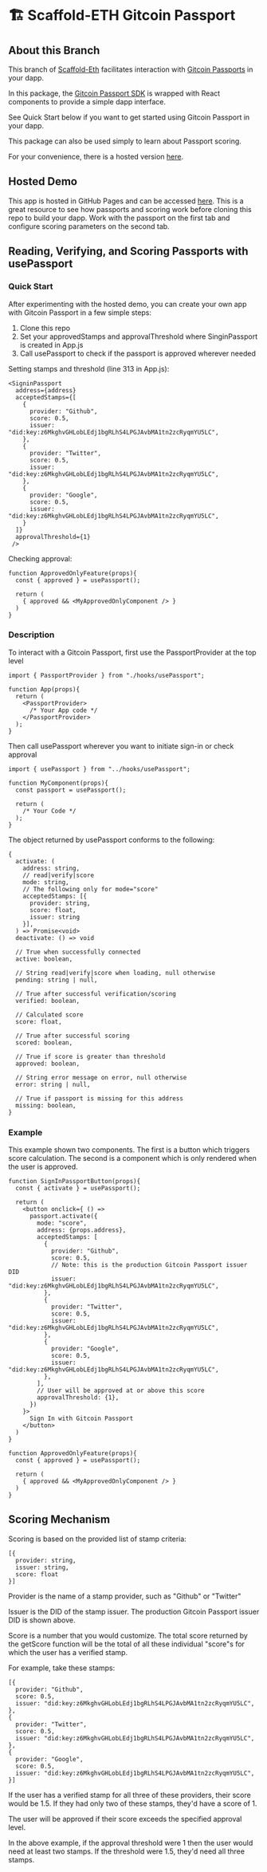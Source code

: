 # 🏗 Scaffold-ETH Gitcoin Passport

## About this Branch
This branch of [Scaffold-Eth](https://github.com/scaffold-eth/scaffold-eth) facilitates interaction with
[Gitcoin Passports](https://passport.gitcoin.co/) in your dapp.

In this package, the [Gitcoin Passport SDK](https://github.com/gitcoinco/passport-sdk) is wrapped with
React components to provide a simple dapp interface.

See Quick Start below if you want to get started using Gitcoin Passport in your dapp.

This package can also be used simply to learn about Passport scoring.

For your convenience, there is a hosted version [here](https://lucianhymer.github.io/Scaffold-eth-gitcoin-passport).

## Hosted Demo
This app is hosted in GitHub Pages and can be accessed [here](https://lucianhymer.github.io/Scaffold-eth-gitcoin-passport).
This is a great resource to see how passports and scoring work before cloning this repo to build your dapp.
Work with the passport on the first tab and configure scoring parameters on the second tab.

## Reading, Verifying, and Scoring Passports with usePassport

### Quick Start
After experimenting with the hosted demo, you can create your own app with Gitcoin Passport in a few simple steps: 
1. Clone this repo
2. Set your approvedStamps and approvalThreshold where SinginPassport is created in App.js
3. Call usePassport to check if the passport is approved wherever needed

Setting stamps and threshold (line 313 in App.js):
```
<SigninPassport
  address={address}
  acceptedStamps={[
    {
      provider: "Github",
      score: 0.5,
      issuer: "did:key:z6MkghvGHLobLEdj1bgRLhS4LPGJAvbMA1tn2zcRyqmYU5LC",
    },
    {
      provider: "Twitter",
      score: 0.5,
      issuer: "did:key:z6MkghvGHLobLEdj1bgRLhS4LPGJAvbMA1tn2zcRyqmYU5LC",
    },
    {
      provider: "Google",
      score: 0.5,
      issuer: "did:key:z6MkghvGHLobLEdj1bgRLhS4LPGJAvbMA1tn2zcRyqmYU5LC",
    }
  ]}
  approvalThreshold={1}
 />
```

Checking approval:
```
function ApprovedOnlyFeature(props){
  const { approved } = usePassport();

  return (
    { approved && <MyApprovedOnlyComponent /> }
  )
}
```

### Description
To interact with a Gitcoin Passport, first use the PassportProvider at the top level
```
import { PassportProvider } from "./hooks/usePassport";

function App(props){
  return (
    <PassportProvider>
      /* Your App code */
    </PassportProvider>
  );
}
```

Then call usePassport wherever you want to initiate sign-in or check approval
```
import { usePassport } from "../hooks/usePassport";

function MyComponent(props){
  const passport = usePassport();

  return (
    /* Your Code */
  );
}
```

The object returned by usePassport conforms to the following:
```
{
  activate: (
    address: string,
    // read|verify|score
    mode: string,
    // The following only for mode="score"
    acceptedStamps: [{
      provider: string,
      score: float,
      issuer: string
    }],
  ) => Promise<void>
  deactivate: () => void

  // True when successfully connected
  active: boolean,

  // String read|verify|score when loading, null otherwise
  pending: string | null,

  // True after successful verification/scoring
  verified: boolean,

  // Calculated score
  score: float,

  // True after successful scoring
  scored: boolean,

  // True if score is greater than threshold
  approved: boolean,

  // String error message on error, null otherwise
  error: string | null,

  // True if passport is missing for this address
  missing: boolean,
}
```

### Example
This example shown two components. The first is a button which triggers score calculation.
The second is a component which is only rendered when the user is approved.
```
function SignInPassportButton(props){
  const { activate } = usePassport();

  return (
    <button onclick={ () =>
      passport.activate({
        mode: "score",
        address: {props.address},
        acceptedStamps: [
          {
            provider: "Github",
            score: 0.5,
            // Note: this is the production Gitcoin Passport issuer DID
            issuer: "did:key:z6MkghvGHLobLEdj1bgRLhS4LPGJAvbMA1tn2zcRyqmYU5LC",
          },
          {
            provider: "Twitter",
            score: 0.5,
            issuer: "did:key:z6MkghvGHLobLEdj1bgRLhS4LPGJAvbMA1tn2zcRyqmYU5LC",
          },
          {
            provider: "Google",
            score: 0.5,
            issuer: "did:key:z6MkghvGHLobLEdj1bgRLhS4LPGJAvbMA1tn2zcRyqmYU5LC",
          },
        ],
        // User will be approved at or above this score
        approvalThreshold: {1},
      })
    }>
      Sign In with Gitcoin Passport
    </button>
  )
}

function ApprovedOnlyFeature(props){
  const { approved } = usePassport();

  return (
    { approved && <MyApprovedOnlyComponent /> }
  )
}
```

## Scoring Mechanism
Scoring is based on the provided list of stamp criteria:
```
[{
  provider: string,
  issuer: string,
  score: float
}]
```
Provider is the name of a stamp provider, such as "Github" or "Twitter"

Issuer is the DID of the stamp issuer. The production Gitcoin Passport issuer DID is shown above.

Score is a number that you would customize. The total score returned by the getScore function will
be the total of all these individual "score"s for which the user has a verified stamp.

For example, take these stamps:
```
[{
  provider: "Github",
  score: 0.5,
  issuer: "did:key:z6MkghvGHLobLEdj1bgRLhS4LPGJAvbMA1tn2zcRyqmYU5LC",
},
{
  provider: "Twitter",
  score: 0.5,
  issuer: "did:key:z6MkghvGHLobLEdj1bgRLhS4LPGJAvbMA1tn2zcRyqmYU5LC",
},
{
  provider: "Google",
  score: 0.5,
  issuer: "did:key:z6MkghvGHLobLEdj1bgRLhS4LPGJAvbMA1tn2zcRyqmYU5LC",
}]
```
If the user has a verified stamp for all three of these providers, their
score would be 1.5. If they had only two of these stamps, they'd have a score of 1.

The user will be approved if their score exceeds the specified approval level.

In the above example, if the approval threshold were 1 then the user would need at least
two stamps. If the threshold were 1.5, they'd need all three stamps.
